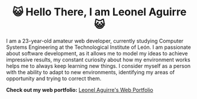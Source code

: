 <h1 align="center">😺 Hello There, I am Leonel Aguirre 😺</h1>

I am a 23-year-old amateur web developer, currently studying Computer Systems Engineering at the Technological Institute of León. I am passionate about software development, as it allows me to model my ideas to achieve impressive results, my constant curiosity about how my environment works helps me to always keep learning new things. I consider myself as a person with the ability to adapt to new environments, identifying my areas of opportunity and trying to correct them.

**Check out my web portfolio:** [Leonel Aguirre's Web Portfolio](https://noisyapple.github.io)
